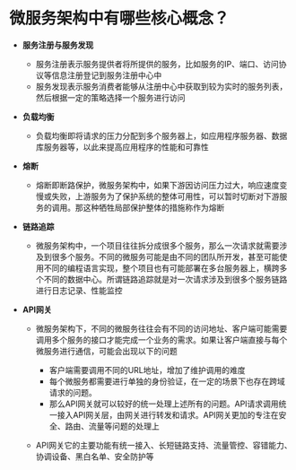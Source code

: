 # 微服务架构中有哪些核心概念？


-   **服务注册与服务发现**
    -   服务注册表示服务提供者将所提供的服务，比如服务的IP、端口、访问协议等信息注册登记到服务注册中心中
    -   服务发现表示服务消费者能够从注册中心中获取到较为实时的服务列表，然后根据一定的策略选择一个服务进行访问

-   **负载均衡**
    -   负载均衡即将请求的压力分配到多个服务器上，如应用程序服务器、数据库服务器等，以此来提高应用程序的性能和可靠性

-   **熔断**
    -   熔断即断路保护，微服务架构中，如果下游因访问压力过大，响应速度变慢或失败，上游服务为了保护系统的整体可用性，可以暂时切断对下游服务的调用。那这种牺牲局部保护整体的措施称作为熔断

-   **链路追踪**
    -   微服务架构中，一个项目往往拆分成很多个服务，那么一次请求就需要涉及到很多个服务。不同的微服务可能是由不同的团队所开发，甚至可能使用不同的编程语言实现，整个项目也有可能部署在多台服务器上，横跨多个不同的数据中心。所谓链路追踪就是对一次请求涉及到很多个服务链路进行日志记录、性能监控

-   **API网关**

    -   微服务架构下，不同的微服务往往会有不同的访问地址、客户端可能需要调用多个服务的接口才能完成一个业务的需求。如果让客户端直接与每个微服务进行通信，可能会出现以下的问题

        -   客户端需要调用不同的URL地址，增加了维护调用的难度
        -   每个微服务都需要进行单独的身份验证，在一定的场景下也存在跨域请求的问题。
        - 那么API网关就可以较好的统一处理上述所有的问题。API请求调用统一接入API网关层，由网关进行转发和请求。API网关更加的专注在安全、路由、流量等问题的处理上

    - API网关它的主要功能有统一接入、长短链路支持、流量管控、容错能力、协调设备、黑白名单、安全防护等
